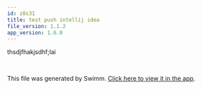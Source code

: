 ```yaml
---
id: z8s31
title: test push intellij idea
file_version: 1.1.2
app_version: 1.6.0
---
```


thsdjfhakjsdhf;lai

<br/>

This file was generated by Swimm. [Click here to view it in the app](https://swimm-web-app.web.app/repos/Z2l0aHViJTNBJTNBc21hcnQtbWlycm9yJTNBJTNBSWRpdFllZ2VyU3dpbW0=/docs/z8s31).
